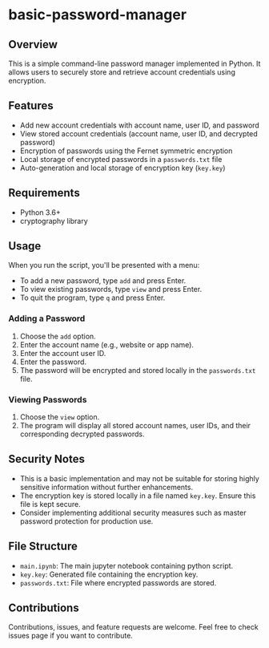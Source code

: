 # basic-password-manager
 
## Overview

This is a simple command-line password manager implemented in Python. It allows users to securely store and retrieve account credentials using encryption.

## Features

- Add new account credentials with account name, user ID, and password
- View stored account credentials (account name, user ID, and decrypted password)
- Encryption of passwords using the Fernet symmetric encryption
- Local storage of encrypted passwords in a `passwords.txt` file
- Auto-generation and local storage of encryption key (`key.key`)

## Requirements

- Python 3.6+
- cryptography library


## Usage

When you run the script, you'll be presented with a menu:

- To add a new password, type `add` and press Enter.
- To view existing passwords, type `view` and press Enter.
- To quit the program, type `q` and press Enter.

### Adding a Password

1. Choose the `add` option.
2. Enter the account name (e.g., website or app name).
3. Enter the account user ID.
4. Enter the password.
5. The password will be encrypted and stored locally in the `passwords.txt` file.

### Viewing Passwords

1. Choose the `view` option.
2. The program will display all stored account names, user IDs, and their corresponding decrypted passwords.

## Security Notes

- This is a basic implementation and may not be suitable for storing highly sensitive information without further enhancements.
- The encryption key is stored locally in a file named `key.key`. Ensure this file is kept secure.
- Consider implementing additional security measures such as master password protection for production use.

## File Structure

- `main.ipynb`: The main jupyter notebook containing python script.
- `key.key`: Generated file containing the encryption key.
- `passwords.txt`: File where encrypted passwords are stored.

## Contributions

Contributions, issues, and feature requests are welcome. Feel free to check issues page if you want to contribute.


